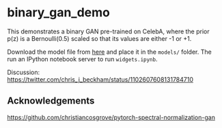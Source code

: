# binary_gan_demo

This demonstrates a binary GAN pre-trained on CelebA, where the prior p(z) is a Bernoulli(0.5) scaled so that its values are either -1 or +1.

Download the model file from [here](https://mega.nz/#!sP5TmQgL!G3t_928bR3uQRmjETOHfK_xAjISKPYJ61iGvedkL7A4) and place it in the `models/` folder. The run an IPython notebook server to run `widgets.ipynb`.

Discussion: https://twitter.com/chris_j_beckham/status/1102607608131784710

## Acknowledgements

https://github.com/christiancosgrove/pytorch-spectral-normalization-gan
